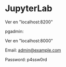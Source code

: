 # JupyterLab

Ver en "localhost:8200"

pgadmin:
    
Ver en "localhost:8000"

Email: admin@example.com

Password:  p4ssw0rd

